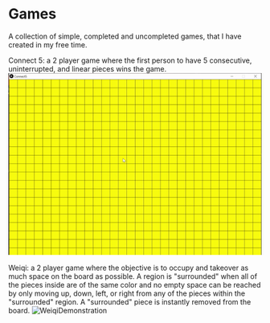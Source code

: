 # Games
A collection of simple, completed and uncompleted games, that I have created in my free time.

Connect 5: a 2 player game where the first person to have 5 consecutive, uninterrupted, and linear pieces wins the game. 
![Connect5Demonstration](https://github.com/Tiancheng2009/Games/blob/master/Connect5gif.gif)

Weiqi: a 2 player game where the objective is to occupy and takeover as much space on the board as possible. A region is "surrounded" when all of the pieces inside are of the same color and no empty space can be reached by only moving up, down, left, or right from any of the pieces within the "surrounded" region. A "surrounded" piece is instantly removed from the board.
![WeiqiDemonstration](https://github.com/Tiancheng2009/Games/blob/master/Weiqi_gif.gif)
